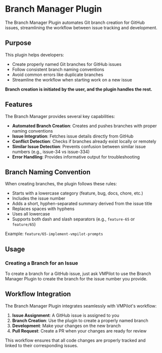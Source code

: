 # Branch Manager Plugin

The Branch Manager Plugin automates Git branch creation for GitHub issues, streamlining the workflow between issue tracking and development. 

## Purpose

This plugin helps developers:

- Create properly named Git branches for GitHub issues
- Follow consistent branch naming conventions
- Avoid common errors like duplicate branches
- Streamline the workflow when starting work on a new issue

**Branch creation is initiated by the user, and the plugin handles the rest.**

## Features

The Branch Manager provides several key capabilities:

- **Automated Branch Creation**: Creates and pushes branches with proper naming conventions
- **Issue Integration**: Fetches issue details directly from GitHub
- **Conflict Detection**: Checks if branches already exist locally or remotely
- **Similar Issue Detection**: Prevents confusion between similar issue numbers (e.g., issue-34 vs issue-334)
- **Error Handling**: Provides informative output for troubleshooting

## Branch Naming Convention

When creating branches, the plugin follows these rules:

- Starts with a lowercase category (feature, bug, docs, chore, etc.)
- Includes the issue number
- Adds a short, hyphen-separated summary derived from the issue title
- Replaces spaces with hyphens
- Uses all lowercase
- Supports both dash and slash separators (e.g., `feature-65` or `feature/65`)

Example: `feature/65-implement-vmpilot-prompts`

## Usage

### Creating a Branch for an Issue

To create a branch for a GitHub issue, just ask VMPilot to use the Branch Manager Plugin to create the branch for the issue number you provide.


## Workflow Integration

The Branch Manager Plugin integrates seamlessly with VMPilot's workflow:

1. **Issue Assignment**: A GitHub issue is assigned to you
2. **Branch Creation**: Use the plugin to create a properly named branch
3. **Development**: Make your changes on the new branch
4. **Pull Request**: Create a PR when your changes are ready for review

This workflow ensures that all code changes are properly tracked and linked to their corresponding issues.

